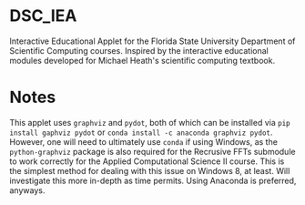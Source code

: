 # DSC_IEA
Interactive Educational Applet for the Florida State University Department of Scientific Computing courses. Inspired by the interactive educational modules developed for Michael Heath's scientific computing textbook.

# Notes
This applet uses `graphviz` and `pydot`, both of which can be installed via `pip install gaphviz pydot` or `conda install -c anaconda graphviz pydot`. However, one will need to ultimately use `conda` if using Windows, as the `python-graphviz` package is also required for the Recrusive FFTs submodule to work correctly for the Applied Computational Science II course. This is the simplest method for dealing with this issue on Windows 8, at least. Will investigate this more in-depth as time permits. Using Anaconda is preferred, anyways.

